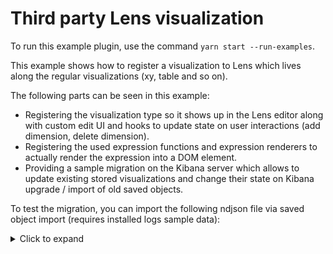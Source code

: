 # Third party Lens visualization

To run this example plugin, use the command `yarn start --run-examples`.

This example shows how to register a visualization to Lens which lives along the regular visualizations (xy, table and so on).

The following parts can be seen in this example:
* Registering the visualization type so it shows up in the Lens editor along with custom edit UI and hooks to update state on user interactions (add dimension, delete dimension).
* Registering the used expression functions and expression renderers to actually render the expression into a DOM element.
* Providing a sample migration on the Kibana server which allows to update existing stored visualizations and change their state on Kibana upgrade / import of old saved objects.


To test the migration, you can import the following ndjson file via saved object import (requires installed logs sample data):
<details>
  <summary>Click to expand</summary>

```
{"attributes":{"fieldFormatMap":"{\"hour_of_day\":{}}","runtimeFieldMap":"{\"hour_of_day\":{\"type\":\"long\",\"script\":{\"source\":\"emit(doc['timestamp'].value.getHour());\"}}}","timeFieldName":"timestamp","title":"kibana_sample_data_logs"},"coreMigrationVersion":"8.0.0","id":"90943e30-9a47-11e8-b64d-95841ca0b247","migrationVersion":{"index-pattern":"8.0.0"},"references":[],"type":"index-pattern","updated_at":"2022-01-24T10:54:24.209Z","version":"WzQzMTQ3LDFd"}
{"attributes":{"description":"","state":{"datasourceStates":{"indexpattern":{"layers":{"f2700077-50bf-48e4-829c-f695f87e226d":{"columnOrder":["5e704cac-8490-457a-b635-01f3a5a132b7"],"columns":{"5e704cac-8490-457a-b635-01f3a5a132b7":{"dataType":"number","isBucketed":false,"label":"Count of records","operationType":"count","scale":"ratio","sourceField":"Records"}},"incompleteColumns":{}}}}},"filters":[],"query":{"language":"kuery","query":""},"visualization":{"column":"5e704cac-8490-457a-b635-01f3a5a132b7","layerId":"f2700077-50bf-48e4-829c-f695f87e226d"}},"title":"Rotating number test","visualizationType":"rotatingNumber"},"coreMigrationVersion":"8.0.0","id":"468f0be0-7e86-11ec-9739-d570ffd3fbe4","migrationVersion":{"lens":"8.0.0"},"references":[{"id":"90943e30-9a47-11e8-b64d-95841ca0b247","name":"indexpattern-datasource-current-indexpattern","type":"index-pattern"},{"id":"90943e30-9a47-11e8-b64d-95841ca0b247","name":"indexpattern-datasource-layer-f2700077-50bf-48e4-829c-f695f87e226d","type":"index-pattern"}],"type":"lens","updated_at":"2022-01-26T08:59:31.618Z","version":"WzQzNjUzLDFd"}
{"excludedObjects":[],"excludedObjectsCount":0,"exportedCount":2,"missingRefCount":0,"missingReferences":[]}
```

</details>